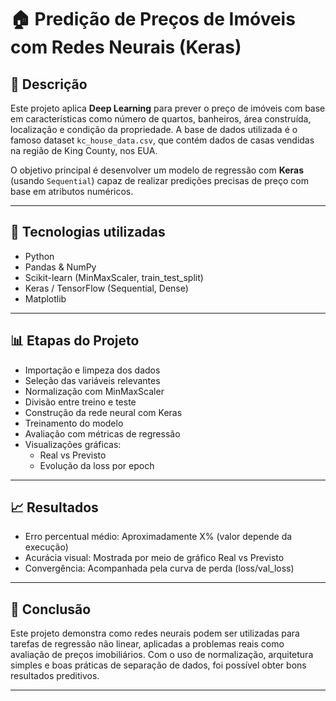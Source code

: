 # 🏠 Predição de Preços de Imóveis com Redes Neurais (Keras)

## 📌 Descrição

Este projeto aplica **Deep Learning** para prever o preço de imóveis com base em características como número de quartos, banheiros, área construída, localização e condição da propriedade. A base de dados utilizada é o famoso dataset `kc_house_data.csv`, que contém dados de casas vendidas na região de King County, nos EUA.

O objetivo principal é desenvolver um modelo de regressão com **Keras** (usando `Sequential`) capaz de realizar predições precisas de preço com base em atributos numéricos.

---

## 🔧 Tecnologias utilizadas

- Python
- Pandas & NumPy
- Scikit-learn (MinMaxScaler, train_test_split)
- Keras / TensorFlow (Sequential, Dense)
- Matplotlib

---

## 📊 Etapas do Projeto

- Importação e limpeza dos dados
- Seleção das variáveis relevantes
- Normalização com MinMaxScaler
- Divisão entre treino e teste
- Construção da rede neural com Keras
- Treinamento do modelo
- Avaliação com métricas de regressão
- Visualizações gráficas:
   - Real vs Previsto
   - Evolução da loss por epoch
     
---

## 📈 Resultados

- Erro percentual médio: Aproximadamente X% (valor depende da execução)
- Acurácia visual: Mostrada por meio de gráfico Real vs Previsto
- Convergência: Acompanhada pela curva de perda (loss/val_loss)

---

## 🧠 Conclusão

Este projeto demonstra como redes neurais podem ser utilizadas para tarefas de regressão não linear, aplicadas a problemas reais como avaliação de preços imobiliários. Com o uso de normalização, arquitetura simples e boas práticas de separação de dados, foi possível obter bons resultados preditivos.

---
